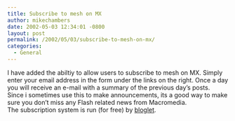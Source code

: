 ```yaml
---
title: Subscribe to mesh on MX
author: mikechambers
date: 2002-05-03 12:34:01 -0800
layout: post
permalink: /2002/05/03/subscribe-to-mesh-on-mx/
categories:
  - General
---
```



I have added the abiltiy to allow users to subscribe to mesh on MX. Simply enter your email address in the form under the links on the right. Once a day you will receive an e-mail with a summary of the previous day&#8217;s posts.  
Since i sometimes use this to make announcements, its a good way to make sure you don&#8217;t miss any Flash related news from Macromedia.  
The subscription system is run (for free) by [bloglet][1].

 [1]: http://www.bloglet.com